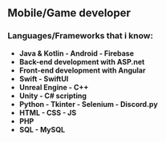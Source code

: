 ## **Mobile/Game developer**
### **Languages/Frameworks that i know:**
-  **Java & Kotlin - Android - Firebase**
- **Back-end development with ASP.net**
- **Front-end development with Angular**
-  **Swift - SwiftUI**
-  **Unreal Engine - C++**
-  **Unity - C# scripting**
- **Python - Tkinter - Selenium - Discord.py**
-  **HTML - CSS - JS**
-  **PHP**
-  **SQL - MySQL**
